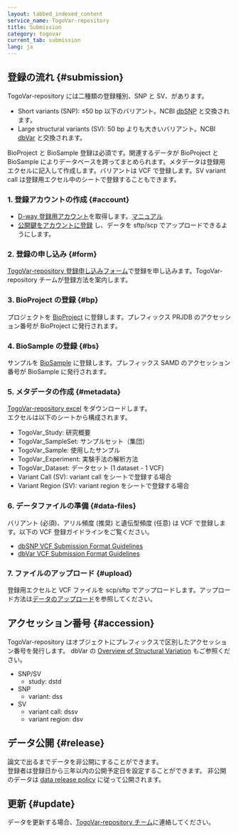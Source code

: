 ```yaml
---
layout: tabbed_indexed_content
service_name: TogoVar-repository
title: Submission
category: togovar
current_tab: submission
lang: ja
---
```


## 登録の流れ {#submission}

TogoVar-repository には二種類の登録種別、SNP と SV、があります。

* Short variants (SNP): &le;50 bp 以下のバリアント。NCBI [dbSNP](https://ncbi.nlm.nih.gov/snp/) と交換されます。
* Large structural variants (SV): 50 bp よりも大きいバリアント。NCBI [dbVar](https://ncbi.nlm.nih.gov/dbvar/) と交換されます。

BioProject と BioSample 登録は必須です。関連するデータが BioProject と BioSample によりデータベースを跨ってまとめられます。メタデータは登録用エクセルに記入して作成します。バリアントは VCF で登録します。SV variant call は登録用エクセル中のシートで登録することもできます。

### 1. 登録アカウントの作成 {#account}

- [D-way 登録用アカウント](https://ddbj.nig.ac.jp/D-way/)を取得します。[マニュアル](/account.html)
- [公開鍵をアカウントに登録](/account.html#public-key) し、データを sftp/scp でアップロードできるようにします。

### 2. 登録の申し込み {#form}

[TogoVar-repository 登録申し込みフォーム](https://docs.google.com/forms/d/e/1FAIpQLSdCsaeFRjDHd-6ae-dbE8BPiHQS6cjllsKqpGQhorcgT2YZqA/viewform?usp=sf_link)で登録を申し込みます。TogoVar-repository チームが登録方法を案内します。

### 3. BioProject の登録 {#bp}

プロジェクトを [BioProject](/bioproject/submission.html) に登録します。プレフィックス PRJDB のアクセッション番号が BioProject に発行されます。

### 4. BioSample の登録 {#bs}

サンプルを [BioSample](/biosample/submission.html) に登録します。プレフィックス SAMD のアクセッション番号が BioSample に発行されます。

### 5. メタデータの作成 {#metadata}

[TogoVar-repository excel](https://github.com/ddbj/togovar-repository/raw/main/submission_excel/TogoVar_v1.4.xlsx) をダウンロードします。   
エクセルは以下のシートから構成されます。

* TogoVar_Study: 研究概要
* TogoVar_SampleSet: サンプルセット（集団）
* TogoVar_Sample: 使用したサンプル
* TogoVar_Experiment: 実験手法の解析方法
* TogoVar_Dataset: データセット (1 dataset - 1 VCF)
* Variant Call (SV): variant call をシートで登録する場合
* Variant Region (SV): variant region をシートで登録する場合

### 6. データファイルの準備 {#data-files}

バリアント (必須)、アリル頻度 (推奨) と遺伝型頻度 (任意) は VCF で登録します。以下の VCF 登録ガイドラインをご覧ください。

* [dbSNP VCF Submission Format Guidelines](/assets/files/submission/dbSNP_VCF_Submission.pdf)
* [dbVar VCF Submission Format Guidelines](/assets/files/submission/dbVar_VCF_Submission.pdf)

### 7. ファイルのアップロード {#upload}

登録用エクセルと VCF ファイルを scp/sftp でアップロードします。アップロード方法は[データのアップロード](/upload.html)を参照してください。

## アクセッション番号 {#accession}

TogoVar-repository はオブジェクトにプレフィックスで区別したアクセッション番号を発行します。
dbVar の [Overview of Structural Variation](https://www.ncbi.nlm.nih.gov/dbvar/content/overview/) もご参照ください。

* SNP/SV
	* study: dstd
* SNP
	* variant: dss
* SV
	* variant call: dssv
	* variant region: dsv
	
## データ公開 {#release}

論文で出るまでデータを非公開にすることができます。  
登録者は登録日から三年以内の公開予定日を設定することができます。
非公開のデータは [data release policy](/documents/data-release-policy.html) に従って公開されます。

## 更新 {#update}

データを更新する場合、[TogoVar-repository チーム](/contact-ddbj.html)に連絡してください。
